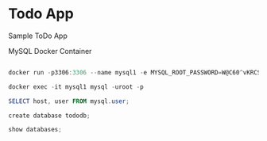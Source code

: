# Todo App

 Sample ToDo App

MySQL Docker Container

```powershell

docker run -p3306:3306 --name mysql1 -e MYSQL_ROOT_PASSWORD=W@C60^vKRCSB -d mysql:5.7 

docker exec -it mysql1 mysql -uroot -p

SELECT host, user FROM mysql.user;

create database tododb;

show databases;

```
